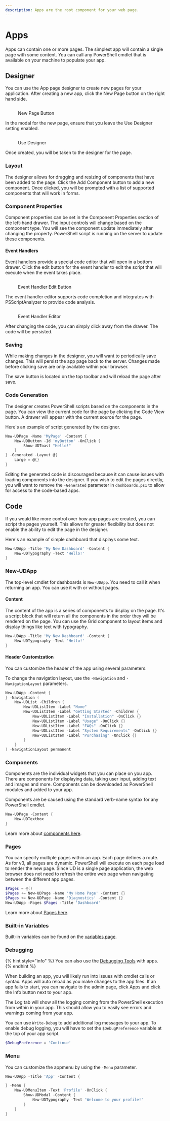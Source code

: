 ```yaml
---
description: Apps are the root component for your web page.
---
```


# Apps

Apps can contain one or more pages. The simplest app will contain a single page with some content. You can call any PowerShell cmdlet that is available on your machine to populate your app.

## Designer

You can use the App page designer to create new pages for your application. After creating a new app, click the New Page button on the right hand side.&#x20;

<figure><img src="../.gitbook/assets/image (114).png" alt=""><figcaption><p>New Page Button</p></figcaption></figure>

In the modal for the new page, ensure that you leave the Use Designer setting enabled.&#x20;

<figure><img src="../.gitbook/assets/image (409).png" alt=""><figcaption><p>Use Designer</p></figcaption></figure>

Once created, you will be taken to the designer for the page.&#x20;

### Layout

The designer allows for dragging and resizing of components that have been added to the page. Click the Add Component button to add a new component. Once clicked, you will be prompted with a list of supported components that will work in forms.&#x20;

### Component Properties

Component properties can be set in the Component Properties section of the left-hand drawer. The input controls will change based on the component type. You will see the component update immediately after changing the property. PowerShell script is running on the server to update these components.

#### Event Handlers

Event handlers provide a special code editor that will open in a bottom drawer. Click the edit button for the event handler to edit the script that will execute when the event takes place.&#x20;

<figure><img src="../.gitbook/assets/image (447).png" alt=""><figcaption><p>Event Handler Edit Button</p></figcaption></figure>

The event handler editor supports code completion and integrates with PSScriptAnalyzer to provide code analysis.&#x20;

<figure><img src="../.gitbook/assets/image (396).png" alt=""><figcaption><p>Event Handler Editor</p></figcaption></figure>

After changing the code, you can simply click away from the drawer. The code will be persisted.&#x20;

### Saving

While making changes in the designer, you will want to periodically save changes. This will persist the app page back to the server. Changes made before clicking save are only available within your browser.&#x20;

The save button is located on the top toolbar and will reload the page after save.&#x20;

### Code Generation

The designer creates PowerShell scripts based on the components in the page. You can view the current code for the page by clicking the Code View button. A drawer will appear with the current source for the page.&#x20;

Here's an example of script generated by the designer.&#x20;

```powershell
New-UDPage -Name 'MyPage' -Content {
    New-UDButton -Id 'myButton' -OnClick {
        Show-UDToast "Hello!"
    }
} -Generated -Layout @{
    Large = @{}
}
```

Editing the generated code is discouraged because it can cause issues with loading components into the designer. If you wish to edit the pages directly, you will want to remove the `-Generated` parameter in `dashboards.ps1` to allow for access to the code-based apps.&#x20;

## Code

If you would like more control over how app pages are created, you can script the pages yourself. This allows for greater flexibility but does not enable the ability to edit the page in the designer.

Here's an example of simple dashboard that displays some text.

```powershell
New-UDApp -Title 'My New Dashboard' -Content {
    New-UDTypography -Text 'Hello!'
}
```

### New-UDApp

The top-level cmdlet for dashboards is `New-UDApp`. You need to call it when returning an app. You can use it with or without pages.&#x20;

#### Content

The content of the app is a series of components to display on the page. It's a script block that will return all the components in the order they will be rendered on the page. You can use the Grid component to layout items and display things like text with typography.&#x20;

```powershell
New-UDApp -Title 'My New Dashboard' -Content {
    New-UDTypography -Text 'Hello!'
}
```

#### Header Customization

You can customize the header of the app using several parameters.&#x20;

To change the navigation layout, use the `-Navigation` and `-NavigationLayout` parameters.

```powershell
New-UDApp -Content {
} -Navigation (
    New-UDList -Children {
        New-UDListItem -Label "Home"
        New-UDListItem -Label "Getting Started" -Children {
            New-UDListItem -Label "Installation" -OnClick {}
            New-UDListItem -Label "Usage" -OnClick {}
            New-UDListItem -Label "FAQs" -OnClick {}
            New-UDListItem -Label "System Requirements" -OnClick {}
            New-UDListItem -Label "Purchasing" -OnClick {}
        }
    }
) -NavigationLayout permanent
```

### Components

Components are the individual widgets that you can place on you app. There are components for displaying data, taking user input, adding text and images and more. Components can be downloaded as PowerShell modules and added to your app.

Components are be caused using the standard verb-name syntax for any PowerShell cmdlet.

```powershell
New-UDPage -Content {
    New-UDTextbox
}
```

Learn more about [components here](building-dashboards.md#components).

### Pages

You can specify multiple pages within an app. Each page defines a route. As for v3, all pages are dynamic. PowerShell will execute on each page load to render the new page. Since UD is a single page application, the web browser does not need to refresh the entire web page when navigating between the different app pages.

```powershell
$Pages = @()
$Pages += New-UDPage -Name 'My Home Page' -Content {}
$Pages += New-UDPage -Name 'Diagnostics' -Content {}
New-UDApp -Pages $Pages -Title 'Dashboard'
```

Learn more about [Pages here](building-dashboards.md#pages).&#x20;

### Built-in Variables

Built-in variables can be found on the [variables page](../platform/variables.md#dashboards).

### Debugging

{% hint style="info" %}
You can also use the [Debugging Tools](../development/debugging-scripts.md#integrated-debugger) with apps.
{% endhint %}

When building an app, you will likely run into issues with cmdlet calls or syntax. Apps will auto reload as you make changes to the app files. If an app fails to start, you can navigate to the admin page, click Apps and click the Info button next to your app.

The Log tab will show all the logging coming from the PowerShell execution from within in your app. This should allow you to easily see errors and warnings coming from your app.

You can use `Write-Debug` to add additional log messages to your app. To enable debug logging, you will have to set the `$DebugPreference` variable at the top of your app script.

```powershell
$DebugPreference = 'Continue'
```

### Menu

You can customize the appmenu by using the `-Menu` parameter.&#x20;

```powershell
New-UDApp -Title 'App' -Content {

} -Menu {
    New-UDMenuItem -Text 'Profile' -OnClick {
        Show-UDModal -Content {
            New-UDTypography -Text 'Welcome to your profile!'
        }
    }
}
```
